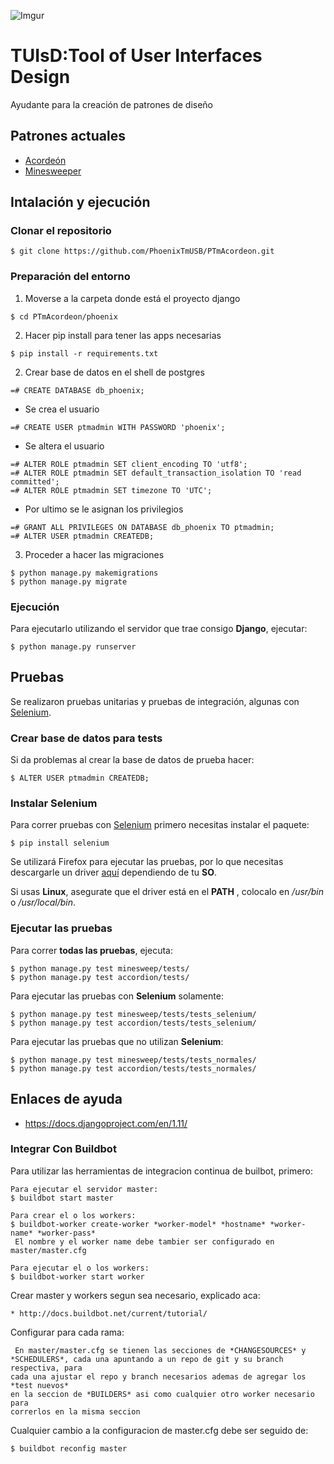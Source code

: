 ![Imgur](https://i.imgur.com/42nxmp5.png)
# TUIsD:Tool of User Interfaces Design 
Ayudante para la creación de patrones de diseño

## Patrones actuales

* [Acordeón](http://www.welie.com/patterns/showPattern.php?patternID=minesweeping)
* [Minesweeper](http://www.welie.com/patterns/showPattern.php?patternID=accordion)
## Intalación y ejecución

### Clonar el repositorio
```
$ git clone https://github.com/PhoenixTmUSB/PTmAcordeon.git
```
### Preparación del entorno
1. Moverse a la carpeta donde está el proyecto django
```
$ cd PTmAcordeon/phoenix
```
2. Hacer pip install para tener las apps necesarias
```
$ pip install -r requirements.txt
```

2. Crear base de datos en el shell de postgres
```
=# CREATE DATABASE db_phoenix;
```
+ Se crea el usuario
```
=# CREATE USER ptmadmin WITH PASSWORD 'phoenix';
```
+ Se altera el usuario
```
=# ALTER ROLE ptmadmin SET client_encoding TO 'utf8';
=# ALTER ROLE ptmadmin SET default_transaction_isolation TO 'read committed';
=# ALTER ROLE ptmadmin SET timezone TO 'UTC';
```

+ Por ultimo se le asignan los privilegios

```
=# GRANT ALL PRIVILEGES ON DATABASE db_phoenix TO ptmadmin;
=# ALTER USER ptmadmin CREATEDB;
```
3. Proceder a hacer las migraciones
```
$ python manage.py makemigrations
$ python manage.py migrate
```

### Ejecución 

Para ejecutarlo utilizando el servidor que trae consigo **Django**, ejecutar:
```
$ python manage.py runserver
```

## Pruebas

Se realizaron pruebas unitarias y pruebas de integración, algunas con [Selenium](http://selenium-python.readthedocs.io/).

### Crear base de datos para tests
Si da problemas al crear la base de datos de prueba hacer:
```
$ ALTER USER ptmadmin CREATEDB;
```

### Instalar Selenium
Para correr pruebas con [Selenium](http://selenium-python.readthedocs.io/) primero necesitas instalar el paquete:
```
$ pip install selenium
```

Se utilizará Firefox para ejecutar las pruebas, por lo que necesitas descargarle un driver [aquí](https://github.com/mozilla/geckodriver/releases/tag/v0.19.0) dependiendo de tu **SO**.

Si usas **Linux**, asegurate que el driver está en el **PATH** , colocalo en  */usr/bin* o */usr/local/bin*.

### Ejecutar las pruebas

Para correr **todas las pruebas**, ejecuta:
```
$ python manage.py test minesweep/tests/
$ python manage.py test accordion/tests/
```

Para ejecutar las pruebas con **Selenium** solamente:
```
$ python manage.py test minesweep/tests/tests_selenium/
$ python manage.py test accordion/tests/tests_selenium/
```
Para ejecutar las pruebas que no utilizan **Selenium**:
```
$ python manage.py test minesweep/tests/tests_normales/
$ python manage.py test accordion/tests/tests_normales/
```

## Enlaces de ayuda
* https://docs.djangoproject.com/en/1.11/

### Integrar Con Buildbot

Para utilizar las herramientas de integracion continua de builbot, primero:
```
Para ejecutar el servidor master:
$ buildbot start master
```
```
Para crear el o los workers:
$ buildbot-worker create-worker *worker-model* *hostname* *worker-name* *worker-pass*
 El nombre y el worker name debe tambier ser configurado en master/master.cfg
```
```
Para ejecutar el o los workers:
$ buildbot-worker start worker
```

Crear master y workers segun sea necesario, explicado aca:
```
* http://docs.buildbot.net/current/tutorial/
``````
Configurar para cada rama:
```
 En master/master.cfg se tienen las secciones de *CHANGESOURCES* y
*SCHEDULERS*, cada una apuntando a un repo de git y su branch respectiva, para
cada una ajustar el repo y branch necesarios ademas de agregar los *test nuevos*
en la seccion de *BUILDERS* asi como cualquier otro worker necesario para
correrlos en la misma seccion
```

Cualquier cambio a la configuracion de master.cfg debe ser seguido de:
```
$ buildbot reconfig master
```